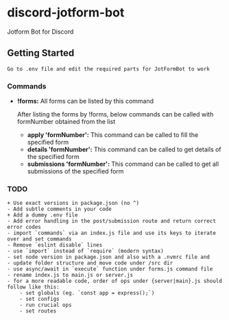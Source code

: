 # discord-jotform-bot

Jotform Bot for Discord

## Getting Started

    Go to .env file and edit the required parts for JotFormBot to work

### Commands

- **!forms:** All forms can be listed by this command

    After listing the forms by !forms, below commands can be called with formNumber obtained from the list
    - **apply 'formNumber':** This command can be called to fill the specified form
    - **details 'formNumber':** This command can be called to get details of the specified form
    - **submissions 'formNumber':** This command can be called to get all submissions of the specified form

### TODO

    + Use exact versions in package.json (no ^)
    - Add subtle comments in your code
    + Add a dummy .env file
    - Add error handling in the post/submission route and return correct error codes
    - import `commands` via an index.js file and use its keys to iterate over and set commands
    - Remove `eslint disable` lines
    - use `import` instead of `require` (modern syntax)
    - set node version in package.json and also with a .nvmrc file and
    - update folder structure and move code under /src dir
    - use async/await in `execute` function under forms.js command file
    - rename index.js to main.js or server.js
    - for a more readable code, order of ops under {server|main}.js should follow like this:
        - set globals (eg. `const app = express();`)
        - set configs
        - run crucial ops
        - set routes
